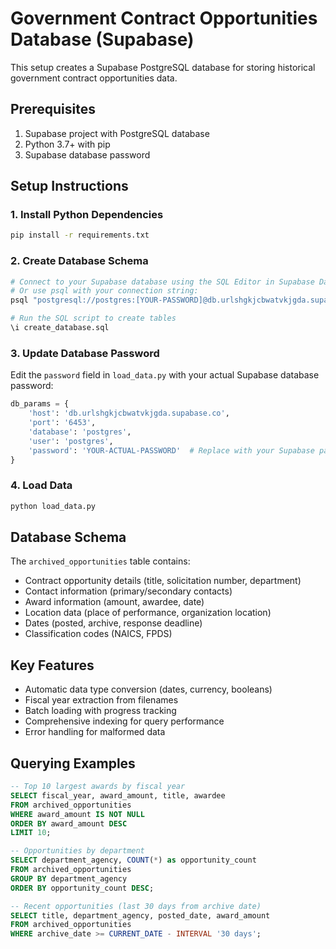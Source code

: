 # Government Contract Opportunities Database (Supabase)

This setup creates a Supabase PostgreSQL database for storing historical government contract opportunities data.

## Prerequisites

1. Supabase project with PostgreSQL database
2. Python 3.7+ with pip
3. Supabase database password

## Setup Instructions

### 1. Install Python Dependencies
```bash
pip install -r requirements.txt
```

### 2. Create Database Schema
```bash
# Connect to your Supabase database using the SQL Editor in Supabase Dashboard
# Or use psql with your connection string:
psql "postgresql://postgres:[YOUR-PASSWORD]@db.urlshgkjcbwatvkjgda.supabase.co:5432/postgres"

# Run the SQL script to create tables
\i create_database.sql
```

### 3. Update Database Password
Edit the `password` field in `load_data.py` with your actual Supabase database password:
```python
db_params = {
    'host': 'db.urlshgkjcbwatvkjgda.supabase.co',
    'port': '6453',
    'database': 'postgres',
    'user': 'postgres',
    'password': 'YOUR-ACTUAL-PASSWORD'  # Replace with your Supabase password
}
```

### 4. Load Data
```bash
python load_data.py
```

## Database Schema

The `archived_opportunities` table contains:
- Contract opportunity details (title, solicitation number, department)
- Contact information (primary/secondary contacts)
- Award information (amount, awardee, date)
- Location data (place of performance, organization location)
- Dates (posted, archive, response deadline)
- Classification codes (NAICS, FPDS)

## Key Features

- Automatic data type conversion (dates, currency, booleans)
- Fiscal year extraction from filenames
- Batch loading with progress tracking
- Comprehensive indexing for query performance
- Error handling for malformed data

## Querying Examples

```sql
-- Top 10 largest awards by fiscal year
SELECT fiscal_year, award_amount, title, awardee 
FROM archived_opportunities 
WHERE award_amount IS NOT NULL 
ORDER BY award_amount DESC 
LIMIT 10;

-- Opportunities by department
SELECT department_agency, COUNT(*) as opportunity_count
FROM archived_opportunities
GROUP BY department_agency
ORDER BY opportunity_count DESC;

-- Recent opportunities (last 30 days from archive date)
SELECT title, department_agency, posted_date, award_amount
FROM archived_opportunities
WHERE archive_date >= CURRENT_DATE - INTERVAL '30 days';
```